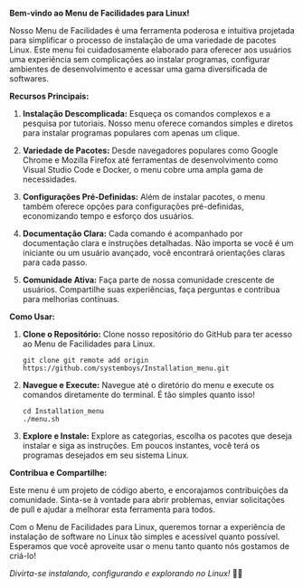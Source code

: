 **Bem-vindo ao Menu de Facilidades para Linux!**

Nosso Menu de Facilidades é uma ferramenta poderosa e intuitiva projetada para simplificar o processo de instalação de uma variedade de pacotes Linux. Este menu foi cuidadosamente elaborado para oferecer aos usuários uma experiência sem complicações ao instalar programas, configurar ambientes de desenvolvimento e acessar uma gama diversificada de softwares.

**Recursos Principais:**

1. **Instalação Descomplicada:** Esqueça os comandos complexos e a pesquisa por tutoriais. Nosso menu oferece comandos simples e diretos para instalar programas populares com apenas um clique.

2. **Variedade de Pacotes:** Desde navegadores populares como Google Chrome e Mozilla Firefox até ferramentas de desenvolvimento como Visual Studio Code e Docker, o menu cobre uma ampla gama de necessidades.

3. **Configurações Pré-Definidas:** Além de instalar pacotes, o menu também oferece opções para configurações pré-definidas, economizando tempo e esforço dos usuários.

4. **Documentação Clara:** Cada comando é acompanhado por documentação clara e instruções detalhadas. Não importa se você é um iniciante ou um usuário avançado, você encontrará orientações claras para cada passo.

5. **Comunidade Ativa:** Faça parte de nossa comunidade crescente de usuários. Compartilhe suas experiências, faça perguntas e contribua para melhorias contínuas.

**Como Usar:**

1. **Clone o Repositório:** Clone nosso repositório do GitHub para ter acesso ao Menu de Facilidades para Linux.

   ```
   git clone git remote add origin https://github.com/systemboys/Installation_menu.git
   ```

2. **Navegue e Execute:** Navegue até o diretório do menu e execute os comandos diretamente do terminal. É tão simples quanto isso!

   ```
   cd Installation_menu
   ./menu.sh
   ```

3. **Explore e Instale:** Explore as categorias, escolha os pacotes que deseja instalar e siga as instruções. Em poucos instantes, você terá os programas desejados em seu sistema Linux.

**Contribua e Compartilhe:**

Este menu é um projeto de código aberto, e encorajamos contribuições da comunidade. Sinta-se à vontade para abrir problemas, enviar solicitações de pull e ajudar a melhorar esta ferramenta para todos.

Com o Menu de Facilidades para Linux, queremos tornar a experiência de instalação de software no Linux tão simples e acessível quanto possível. Esperamos que você aproveite usar o menu tanto quanto nós gostamos de criá-lo!

*Divirta-se instalando, configurando e explorando no Linux!* 🚀🐧